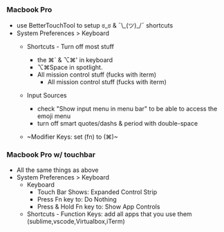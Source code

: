 
### Macbook Pro 
- use BetterTouchTool to setup ಠ_ಠ & ¯\\\_(ツ)_/¯ shortcuts
- System Preferences > Keyboard
	- Shortcuts - Turn off most stuff
 		- the ⌘\` & ⌥⌘' in keyboard
   		- ⌥⌘Space in spotlight.
 		- All mission control stuff (fucks with iterm)
     		- All mission control stuff (fucks with iterm)
       	
	- Input Sources
		- check "Show input menu in menu bar" to be able to access the emoji menu
  		- turn off smart quotes/dashs & period with double-space 
	- ~Modifier Keys: set (fn) to (⌘)~

### Macbook Pro w/ touchbar 
- All the same things as above
- System Preferences > Keyboard
	- Keyboard 
		- Touch Bar Shows: Expanded Control Strip
		- Press Fn key to: Do Nothing
		- Press & Hold Fn key to: Show App Controls
	- Shortcuts - Function Keys: add all apps that you use them (sublime,vscode,Virtualbox,iTerm)

